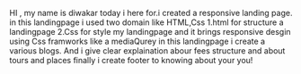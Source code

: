 HI , my name is diwakar today i here for.i created a responsive landing page.
in this landingpage i used two domain like HTML,Css
1.html for structure a landingpage
2.Css for style my landingpage and it brings responsive desgin using Css framworks like a mediaQurey
in this landingpage i create a various blogs.
And i give clear explaination abour fees structure and about tours and places
finally i create footer to knowing about your you!
